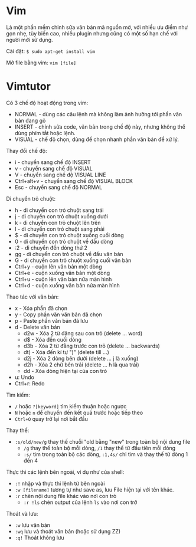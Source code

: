 # Vim
Là một phần mềm chỉnh sửa văn bản mã nguồn mở, với nhiều ưu điểm như gọn nhẹ, tùy biến cao, nhiều plugin nhưng cũng có một số hạn chế với người mới sử dụng.

Cài đặt: `$ sudo apt-get install vim`

Mở file bằng vim: `vim [file]`

# Vimtutor

Có 3 chế độ hoạt động trong vim:
- NORMAL - dùng các câu lệnh mà không làm ảnh hưởng tới phần văn bản đang gõ
- INSERT - chỉnh sửa code, văn bản trong chế độ này, nhưng không thể dùng phím tắt hoặc lệnh.
- VISUAL - chế độ chọn, dùng để chọn nhanh phần văn bản để xử lý.

Thay đổi chế độ:
- i - chuyển sang chế độ INSERT
- v - chuyển sang chế độ VISUAL
- V - chuyển sang chế độ VISUAL LINE
- Ctrl+alt+v - chuyển sang chế độ VISUAL BLOCK
- Esc - chuyển sang chế độ NORMAL

Di chuyển trỏ chuột:
- h - di chuyển con trỏ chuột sang trái
- j - di chuyển con trỏ chuột xuống dưới
- k - di chuyển con trỏ chuột lên trên
- l - di chuyển con trỏ chuột sang phải
- $ - di chuyển con trỏ chuột xuống cuối dòng
- 0 - di chuyển con trỏ chuột về đầu dòng
- :2 - di chuyển đến dòng thứ 2
- gg - di chuyển con trỏ chuột về đầu văn bản
- G - di chuyển con trỏ chuột xuống cuối văn bản
- Ctrl+y - cuộn lên văn bản một dòng
- Ctrl+e - cuộn xuống văn bản một dòng
- Ctrl+u - cuộn lên văn bản nửa màn hình
- Ctrl+d - cuộn xuống văn bản nửa màn hình

Thao tác với văn bản:
- x - Xóa phần đã chọn
- y - Copy phần văn văn bản đã chọn
- p - Paste phần văn bản đã lưu
- d - Delete văn bản
  - d2w - Xóa 2 từ đăng sau con trỏ (delete ... word)
  - d$ - Xóa đến cuối dòng
  - d3b - Xóa 2 từ đằng trước con trỏ (delete ... backwards)
  - dt) - Xóa đến kí tự ")" (delete till ...)
  - d2j - Xóa 2 dòng bên dưới (delete ... j là xuống)
  - d2h - Xóa 2 chữ bên trải (delete ... h là qua trái)
  - dd - Xóa dòng hiện tại của con trỏ
- u: Undo 
- Ctrl+r: Redo

Tìm kiếm:
- `/` hoặc `?[keyword]` tìm kiếm thuận hoặc ngược
- `N` hoặc `n` để chuyển đến kết quả trước hoặc tiếp theo
- `Ctrl+O` quay trở lại nơi bắt đầu

Thay thế:
- `:s/old/new/g` thay thế chuỗi "old bằng "new" trong toàn bộ nội dung file
  - `/g` thay thế toàn bộ mỗi dòng, `/1` thay thế từ đầu tiên mỗi dòng
  - `:s/` tìm trong toàn bộ các dòng, `:1,4s/` chỉ tìm và thay thế từ dòng 1 đến 4
 
Thực thi các lệnh bên ngoài, ví dụ như của shell:
- `:!` nhập và thực thi lệnh từ bên ngoài
- `:w [filename]` tương tự như save as, lưu File hiện tại với tên khác.
- `:r` chèn nội dung file khác vào nơi con trỏ
  - `:r !ls` chèn output của lệnh `ls` vào nơi con trở

Thoát và lưu:
- `:w` lưu văn bản
- `:wq` lưu và thoát văn bản (hoặc sử dụng ZZ)
- `:q!` Thoát không lưu
